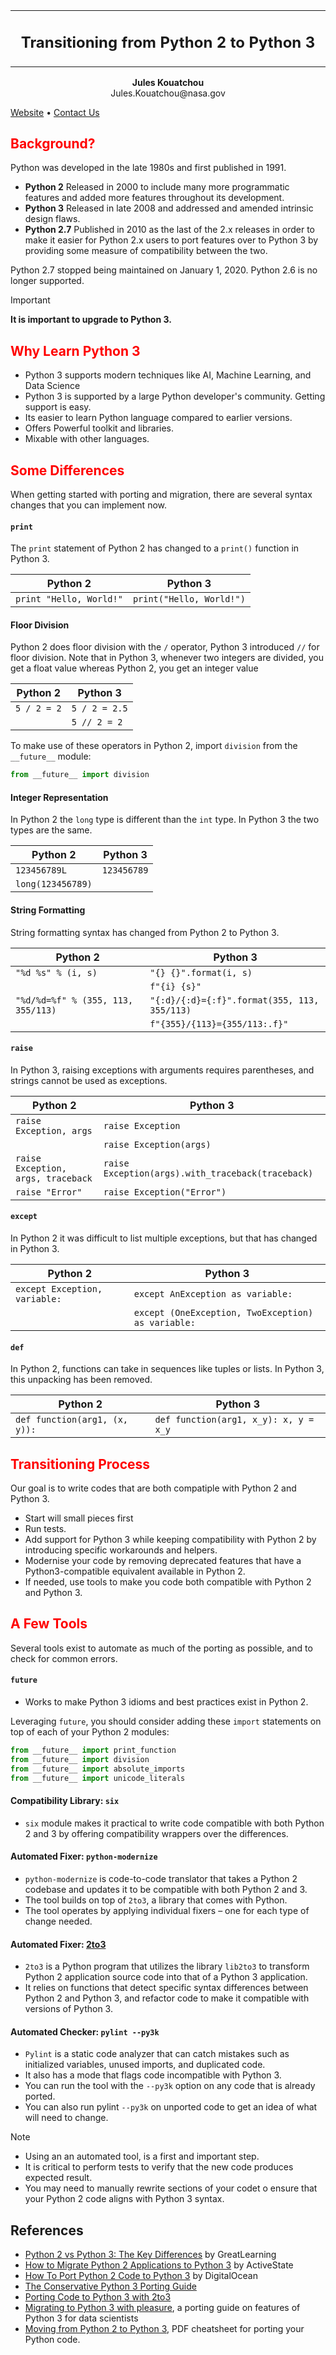 
<div align="center">
<table>
<tbody>
<td align="center">
<img width="2000" height="0"><br>
<h2>Transitioning from Python 2 to Python 3</h2>
<img width="2000" height="0">
</td>
</tbody>
</table>
</div>

<p align="center">
<b>Jules Kouatchou</b> <br />
Jules.Kouatchou@nasa.gov
</p>


[Website](https://github.com/astg606/astg_pymaterials/blob/main/python_2_to_3/from_python2_to_python3.ipynb) •  [Contact Us](mailto:Jules.Kouatchou@nasa.gov)

## <font color="red">Background?</font>

Python was developed in the late 1980s and first published in 1991. 

+ **Python 2** Released in 2000 to include many more programmatic features and added more features throughout its development.
+ **Python 3** Released in late 2008 and addressed and amended intrinsic design flaws. 
+ **Python 2.7** Published in 2010 as the last of the 2.x releases in order to make it easier for Python 2.x users to port features over to Python 3 by providing some measure of compatibility between the two.

Python 2.7 stopped being maintained on January 1, 2020. Python 2.6 is
no longer supported.  

> [!IMPORTANT]  
> __It is important to upgrade to Python 3.__


## <font color="red">Why Learn Python 3</font>

- Python 3 supports modern techniques like AI, Machine Learning, and Data Science
- Python 3 is supported by a large Python developer's community. Getting support is easy.
- Its easier to learn Python language compared to earlier versions.
- Offers Powerful toolkit and libraries.
- Mixable with other languages.


## <font color="red">Some Differences</font>

When getting started with porting and migration, there are several syntax changes that you can implement now.

#### `print`

The `print` statement of Python 2 has changed to a `print()` function in Python 3.

| Python 2	| Python 3 |
| --- | --- |
| `print "Hello, World!"` |	`print("Hello, World!")`|


#### Floor Division

Python 2 does floor division with the `/` operator, Python 3 introduced `//` for floor division.
Note that in Python 3, whenever two integers are divided, you get a float value whereas Python 2, you get an integer value

| Python 2	| Python 3 |
| --- | --- |
| `5 / 2 = 2` | `5 / 2 = 2.5` |
| | `5 // 2 = 2` | 

To make use of these operators in Python 2, import `division` from the `__future__` module:

```python
from __future__ import division
```

#### Integer Representation

In Python 2 the `long` type is different than the `int` type. In Python 3 the two types are the same.

| Python 2	| Python 3 |
| --- | --- |
| `123456789L` | `123456789` |
| `long(123456789)` | |

#### String Formatting

String formatting syntax has changed from Python 2 to Python 3.

| Python 2 |Python 3 |
| --- | --- |
| `"%d %s" % (i, s)` |	`"{} {}".format(i, s)` |
|                    |   `f"{i} {s}"` |
| `"%d/%d=%f" % (355, 113, 355/113)` |	`"{:d}/{:d}={:f}".format(355, 113, 355/113)` |
|                                    | `f"{355}/{113}={355/113:.f}"` |

#### `raise`

In Python 3, raising exceptions with arguments requires parentheses, and strings cannot be used as exceptions.

| Python 2 |	Python 3 |
| --- | --- |
| `raise Exception, args` |	`raise Exception` |
| | `raise Exception(args)` |
| `raise Exception, args, traceback` |	`raise Exception(args).with_traceback(traceback)` |
| `raise "Error"` |	`raise Exception("Error")` |

#### `except`

In Python 2 it was difficult to list multiple exceptions, but that has changed in Python 3.


| Python 2 |	Python 3 |
| --- | --- |
|`except Exception, variable:` |	`except AnException as variable:` |
| | `except (OneException, TwoException) as variable:` |

#### `def`

In Python 2, functions can take in sequences like tuples or lists. In Python 3, this unpacking has been removed.

| Python 2 |	Python 3 |
| --- | --- |
| `def function(arg1, (x, y)):` |	`def function(arg1, x_y): x, y = x_y` |

## <font color="red">Transitioning Process</font>

Our goal is to write codes that are both compatiple with Python 2 and Python 3.

- Start will small pieces first
- Run tests.
- Add support for Python 3 while keeping compatibility with Python 2 by introducing specific workarounds and helpers.
- Modernise your code by removing deprecated features that have a Python3-compatible equivalent available in Python 2.
- If needed, use tools to make you code both compatible with Python 2 and Python 3.

## <font color="red">A Few Tools</font>

Several tools exist to automate as much of the porting as possible, and to check for common errors. 

#### `future` 

- Works to make Python 3 idioms and best practices exist in Python 2.


Leveraging `future`, you should consider adding these `import` statements on top of each of your Python 2 modules:

```python
from __future__ import print_function
from __future__ import division
from __future__ import absolute_imports
from __future__ import unicode_literals
```

#### Compatibility Library: `six`

-  `six` module makes it practical to write code compatible with both Python 2 and 3 by offering compatibility wrappers over the differences.


#### Automated Fixer: `python-modernize`

- `python-modernize` is code-to-code translator that takes a Python 2 codebase and updates it to be compatible with both Python 2 and 3.
- The tool builds on top of `2to3`, a library that comes with Python.
- The tool operates by applying individual fixers – one for each type of change needed.

#### Automated Fixer: [2to3](https://docs.python.org/3/library/2to3.html)
- `2to3` is a Python program that utilizes the library `lib2to3` to transform Python 2 application source code into that of a Python 3 application.
- It relies on functions that detect specific syntax differences between Python 2 and Python 3, and refactor code to make it compatible with versions of Python 3.

#### Automated Checker: `pylint --py3k`

- `Pylint` is a static code analyzer that can catch mistakes such as initialized variables, unused imports, and duplicated code. 
- It also has a mode that flags code incompatible with Python 3.
- You can run the tool with the `--py3k` option on any code that is already ported. 
- You can also run pylint `--py3k` on unported code to get an idea of what will need to change.

> [!NOTE]  
> - Using an an automated tool, is a first and important step.
> - It is critical to perform tests to verify that the new code produces expected result.
> - You may need to manually rewrite sections of your codet o ensure that your Python 2 code aligns with Python 3 syntax.



## References

- [Python 2 vs Python 3: The Key Differences](https://www.mygreatlearning.com/blog/python-2-vs-python-3/) by GreatLearning
- [How to Migrate Python 2 Applications to Python 3](https://www.activestate.com/blog/how-to-migrate-python-2-applications-to-python-3/) by ActiveState
- [How To Port Python 2 Code to Python 3](https://www.digitalocean.com/community/tutorials/how-to-port-python-2-code-to-python-3) by DigitalOcean
- [The Conservative Python 3 Porting Guide](https://portingguide.readthedocs.io/en/latest/)
- [Porting Code to Python 3 with 2to3](https://diveintopython3.problemsolving.io/porting-code-to-python-3-with-2to3.html) 
- [Migrating to Python 3 with pleasure](https://github.com/arogozhnikov/python3_with_pleasure), a porting guide on features of Python 3 for data scientists
- [Moving from Python 2 to Python 3](https://ptgmedia.pearsoncmg.com/imprint_downloads/informit/promotions/python/python2python3.pdf), PDF cheatsheet for porting your Python code.

